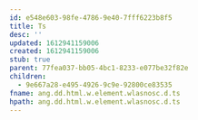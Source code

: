 ```yaml
---
id: e548e603-98fe-4786-9e40-7fff6223b8f5
title: Ts
desc: ''
updated: 1612941159006
created: 1612941159006
stub: true
parent: 77fea037-bb05-4bc1-8233-e077be32f82e
children:
  - 9e667a28-e495-4926-9c9e-92800ce83535
fname: ang.dd.html.w.element.wlasnosc.d.ts
hpath: ang.dd.html.w.element.wlasnosc.d.ts
---
```



